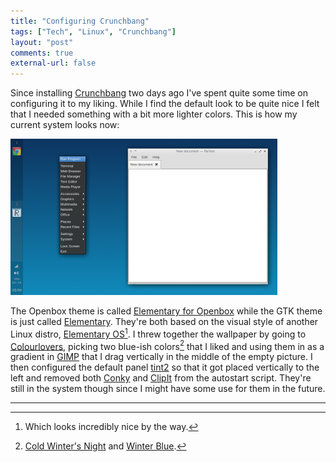 ```yaml
---
title: "Configuring Crunchbang"
tags: ["Tech", "Linux", "Crunchbang"]
layout: "post"
comments: true
external-url: false
---
```


Since installing [Crunchbang](http://crunchbang.org/) two days ago I've spent quite some time on configuring it to my liking. While I find the default look to be quite nice I felt that I needed something with a bit more lighter colors. This is how my current system looks now:

![Crunchbang Elementary](/images/blog/2012/12/16/crunchbang-elementary.png)

The Openbox theme is called [Elementary for Openbox](http://grvrulz.deviantart.com/art/elementary-for-openbox-253002995) while the GTK theme is just called [Elementary](http://danrabbit.deviantart.com/art/elementary-gtk-theme-83104033). They're both based on the visual style of another Linux distro, [Elementary OS](http://elementaryos.org/)[^20121216-1]. I threw together the wallpaper by going to [Colourlovers](http://colourlovers.com/), picking two blue-ish colors[^20121216-2] that I liked and using them in as a gradient in [GIMP](http://www.gimp.org/) that I drag vertically in the middle of the empty picture. I then configured the default panel [tint2](http://code.google.com/p/tint2/) so that it got placed vertically to the left and removed both [Conky](http://conky.sourceforge.net/) and [ClipIt](http://clipit.rspwn.com/) from the autostart script. They're still in the system though since I might have some use for them in the future.

* * *

[^20121216-1]: Which looks incredibly nice by the way.
[^20121216-2]: [Cold Winter's Night](http://www.colourlovers.com/color/0D3561/Cold_Winters_Night) and [Winter Blue](http://www.colourlovers.com/color/108BBB/Winter_Blue).
